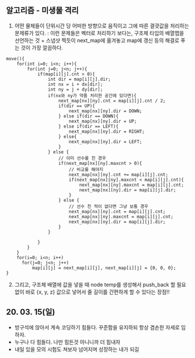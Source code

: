## 알고리즘 - 미생물 격리
 1. 어떤 물체들이 단위시간 당 어떠한 방향으로 움직이고 그에 따른 결괏값을 처리하는 문제류가 있다.
  : 이런 문제들은 벡터로 처리하기 보다는, 구조체 타입의 배열맵을 선언하는 것 + 스냅샷 찍듯이 next_map에 옮겨놓고
    map에 갱신 등의 해결로 푸는 것이 가장 깔끔하다.
  ```
  move(){
      for(int i=0; i<n; i++){
          for(int j=0; j<n; j++){
              if(map[i][j].cnt > 0){
                  int dir = map[i][j].dir;
                  int nx = i + dx[dir];
                  int ny = j + dy[dir];
                  if(nx와 ny가 약품 처리한 공간에 있다면){
                      next_map[nx][ny].cnt = map[i][j].cnt / 2;
                      if(dir == UP){
                          next_map[nx][ny].dir = DOWN;
                      } else if(dir == DOWN){
                          next_map[nx][ny].dir = UP;
                      } else if(dir == LEFT){
                          next_map[nx][ny].dir = RIGHT;
                      } else{
                          next_map[nx][ny].dir = LEFT;
                      }
                  } else {
                      // 이미 선수를 친 경우
                      if(next_map[nx][ny].maxcnt > 0){
                          // 비교를 해야지
                          next_map[nx][ny].cnt += map[i][j].cnt;
                          if(next_map[nx][ny].maxcnt < map[i][j].cnt){
                              next_map[nx][ny].maxcnt = map[i][j].cnt;
                              next_map[nx][ny].dir = map[i][j].dir;
                          }
                      } else {
                          // 선수 친 적이 없다면 그냥 보통 경우
                          next_map[nx][ny].cnt = map[i][j].cnt;
                          next_map[nx][ny].maxcnt = map[i][j].cnt;
                          next_map[nx][ny].dir = map[i][j].dir;
                      }
                  }
                  
              }
          }
      }
      for(i=0; i<n; i++)
        for(j=0; j<n; j++)
            map[i][j] = next_map[i][j], next_map[i][j] = {0, 0, 0};
  }
  ```
2. 그리고, 구조체 배열에 값을 넣을 때 node temp를 생성해서 push_back 할 필요 없이
    바로 {x, y, z} 값으로 넣어서 줄 길이를 간편하게 할 수 있다는 장점!!

## 20. 03. 15(일)
 - 방구석에 앉아서 계속 코딩하기 힘들다. 꾸준함을 유지하되 항상 겸손한 자세로 임하자.
 - 누구나 다 힘들다. 나만 힘든것 아니니까 더 힘내자
 - 내일 있을 모의 시험도 쳐보자 넘어지며 성장하는 내가 되길

